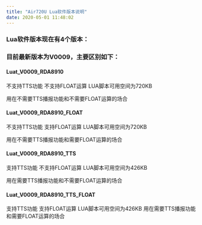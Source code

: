 ```yaml
---
title: "Air720U Lua软件版本说明"
date: 2020-05-01 11:48:02
---
```


### Lua软件版本现在有4个版本：

### 目前最新版本为V0009，主要区别如下：

#### Luat_V0009_RDA8910
不支持TTS功能 不支持FLOAT运算 LUA脚本可用空间为720KB

用在不需要TTS播报功能和不需要FLOAT运算的场合

#### Luat_V0009_RDA8910_FLOAT
不支持TTS功能 支持FLOAT运算 LUA脚本可用空间为720KB

用在不需要TTS播报功能和需要FLOAT运算的场合

#### Luat_V0009_RDA8910_TTS
支持TTS功能 不支持FLOAT运算 LUA脚本可用空间为426KB

用在需要TTS播报功能和不需要FLOAT运算的场合

#### Luat_V0009_RDA8910_TTS_FLOAT
支持TTS功能 支持FLOAT运算 LUA脚本可用空间为426KB
用在需要TTS播报功能和需要FLOAT运算的场合
